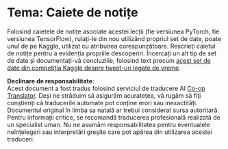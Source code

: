 <!--
CO_OP_TRANSLATOR_METADATA:
{
  "original_hash": "47f7d3c6a5373543e051e4d1140ce898",
  "translation_date": "2025-08-25T21:37:13+00:00",
  "source_file": "lessons/5-NLP/16-RNN/assignment.md",
  "language_code": "ro"
}
-->
# Tema: Caiete de notițe

Folosind caietele de notițe asociate acestei lecții (fie versiunea PyTorch, fie versiunea TensorFlow), rulați-le din nou utilizând propriul set de date, poate unul de pe Kaggle, utilizat cu atribuirea corespunzătoare. Rescrieți caietul de notițe pentru a evidenția propriile descoperiri. Încercați un alt tip de set de date și documentați-vă concluziile, folosind text precum [acest set de date din competiția Kaggle despre tweet-uri legate de vreme](https://www.kaggle.com/competitions/crowdflower-weather-twitter/data?select=train.csv).

**Declinare de responsabilitate**:  
Acest document a fost tradus folosind serviciul de traducere AI [Co-op Translator](https://github.com/Azure/co-op-translator). Deși ne străduim să asigurăm acuratețea, vă rugăm să fiți conștienți că traducerile automate pot conține erori sau inexactități. Documentul original în limba sa natală ar trebui considerat sursa autoritară. Pentru informații critice, se recomandă traducerea profesională realizată de un specialist uman. Nu ne asumăm responsabilitatea pentru eventualele neînțelegeri sau interpretări greșite care pot apărea din utilizarea acestei traduceri.